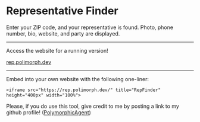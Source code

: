 # Representative Finder

Enter your ZIP code, and your representative is found. Photo, phone number, bio, website, and party are displayed.

---

Access the website for a running version!

[rep.polimorph.dev](https://rep.polimorph.dev)

---

Embed into your own website with the following one-liner:
```
<iframe src="https://rep.polimorph.dev/" title="RepFinder" height="400px" width="100%">
```
Please, if you do use this tool, give credit to me by posting a link to my github profile! ([PolymorphicAgent](https://github.com/PolymorphicAgent))

